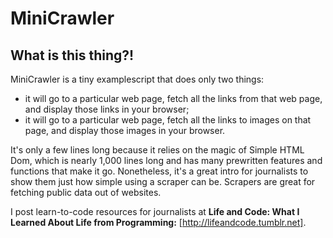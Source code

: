 MiniCrawler
============================

What is this thing?!
--------------------- 
MiniCrawler is a tiny examplescript that does only two things: 
* it will go to a particular web page, fetch all the links from that web page, and display those links in your browser;
* it will go to a particular web page, fetch all the links to images on that page, and display those images in your browser. 

It's only a few lines long because it relies on the magic of Simple HTML Dom, which is nearly 1,000 lines long and has many prewritten features and functions that make it go.
Nonetheless, it's a great intro for journalists to show them just how simple using a scraper can be. 
Scrapers are great for fetching public data out of websites.  

I post learn-to-code resources for journalists at **Life and Code: What I Learned About Life from Programming:** [http://lifeandcode.tumblr.net]. 


